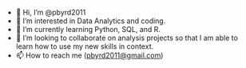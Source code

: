 - 👋 Hi, I’m @pbyrd2011
- 👀 I’m interested in Data Analytics and coding. 
- 🌱 I’m currently learning Python, SQL, and R.  
- 💞️ I’m looking to collaborate on analysis projects so that I am able to learn how to use my new skills in context. 
- 📫 How to reach me (pbyrd2011@gmail.com) 

<!---
pbyrd2011/pbyrd2011 is a ✨ special ✨ repository because its `README.md` (this file) appears on your GitHub profile.
You can click the Preview link to take a look at your changes.
--->
